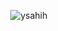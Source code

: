 
<p align="center"> <img src="https://badge.mediaplus.ma/greenbinary/ysahih)](https://github.com/oakoudad/badge42" alt="ysahih" /> </p><br/>
